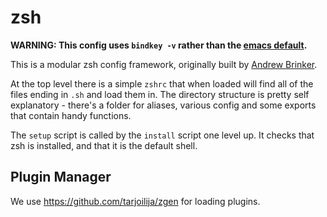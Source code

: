 # zsh

**WARNING: This config uses `bindkey -v` rather than the [emacs default](https://sgeb.io/posts/2014/04/zsh-zle-custom-widgets/).**

This is a modular zsh config framework, originally built by
 [Andrew Brinker](https://github.com/AndrewBrinker/zsh).

At the top level there is a simple `zshrc` that when loaded will find all of the
files ending in `.sh` and load them in. The directory structure is pretty self
explanatory - there's a folder for aliases, various config and some exports that
contain handy functions.

The `setup` script is called by the `install` script one level up. It checks that
zsh is installed, and that it is the default shell.

## Plugin Manager

We use https://github.com/tarjoilija/zgen for loading plugins.
